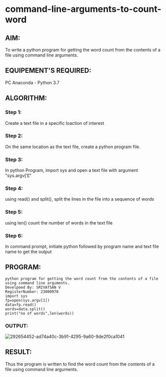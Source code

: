 # command-line-arguments-to-count-word
## AIM:
To write a python program for getting the word count from the contents of a file using command line arguments.
## EQUIPEMENT'S REQUIRED: 
PC
Anaconda - Python 3.7
## ALGORITHM: 
### Step 1:
Create a text file in a specific loaction of interest
### Step 2: 
On the same location as the text file, create a python program file.
### Step 3: 
In python Program, import sys and open a text file with argument "sys.argv[1]"
### Step 4:  
using read() and split(), split the lines in the file into a sequence of words
### Step 5: 
using len() count the number of words in the text file
### Step 6: 
In command prompt, initiate python followed by program name and text file name to get the output
## PROGRAM:
```
python program for getting the word count from the contents of a file using command line arguments.
Develpoed By: SRIVATSAN V
RegisterNumber: 23000970
import sys
fp=open(sys.argv[1])
data=fp.read()
words=data.split()
print("no of words",len(words))
```
### OUTPUT:
![292654452-ad74a40c-3b91-4295-9a60-9de2f0ca1041](https://github.com/Srivatsan0405/command-line-arguments-to-count-word/assets/139841630/ce7c39d5-fc2c-4c7e-bfce-a1cc96a0e344)
## RESULT:
Thus the program is written to find the word count from the contents of a file using command line arguments.
